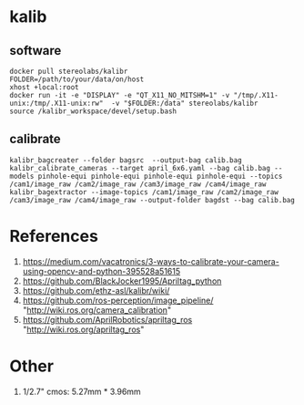 # kalib

## software

    docker pull stereolabs/kalibr
    FOLDER=/path/to/your/data/on/host
    xhost +local:root
    docker run -it -e "DISPLAY" -e "QT_X11_NO_MITSHM=1" -v "/tmp/.X11-unix:/tmp/.X11-unix:rw"  -v "$FOLDER:/data" stereolabs/kalibr
    source /kalibr_workspace/devel/setup.bash

## calibrate

    kalibr_bagcreater --folder bagsrc  --output-bag calib.bag
    kalibr_calibrate_cameras --target april_6x6.yaml --bag calib.bag --models pinhole-equi pinhole-equi pinhole-equi pinhole-equi --topics /cam1/image_raw /cam2/image_raw /cam3/image_raw /cam4/image_raw
    kalibr_bagextractor --image-topics /cam1/image_raw /cam2/image_raw /cam3/image_raw /cam4/image_raw --output-folder bagdst --bag calib.bag


# References

1. https://medium.com/vacatronics/3-ways-to-calibrate-your-camera-using-opencv-and-python-395528a51615
2. https://github.com/BlackJocker1995/Apriltag_python
3. https://github.com/ethz-asl/kalibr/wiki/
4. https://github.com/ros-perception/image_pipeline/  "http://wiki.ros.org/camera_calibration"
5. https://github.com/AprilRobotics/apriltag_ros "http://wiki.ros.org/apriltag_ros"

# Other

1. 1/2.7" cmos: 5.27mm * 3.96mm
